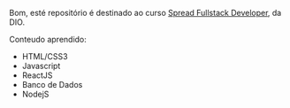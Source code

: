 <p>Bom, esté repositório é destinado ao curso <a href='https://web.dio.me/track/spread-fullstack-developer'>Spread Fullstack Developer</a>, da DIO.</p> 

Conteudo aprendido:
<ul>
    <li>HTML/CSS3
    <li>Javascript
    <li>ReactJS
    <li>Banco de Dados
    <li>NodejS
